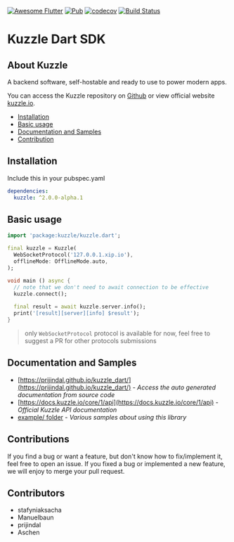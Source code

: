 [![Awesome Flutter](https://img.shields.io/badge/Awesome-Flutter-blue.svg?longCache=true&style=flat-square)](https://stackoverflow.com/questions/tagged/flutter?sort=votes)
[![Pub](https://img.shields.io/pub/v/kuzzle.svg?style=flat-square)](https://pub.dartlang.org/packages/kuzzle)
[![codecov](https://img.shields.io/codecov/c/github/prijindal/kuzzle_dart/master.svg?style=flat-square)](https://codecov.io/gh/prijindal/kuzzle_dart)
[![Build Status](https://img.shields.io/travis/prijindal/kuzzle_dart/master.svg?style=flat-square)](https://travis-ci.org/prijindal/kuzzle_dart)

# Kuzzle Dart SDK

## About Kuzzle

A backend software, self-hostable and ready to use to power modern apps.

You can access the Kuzzle repository on [Github](https://github.com/kuzzleio/kuzzle) or view official website [kuzzle.io](https://kuzzle.io).

* [Installation](#installation)
* [Basic usage](#basic-usage)
* [Documentation and Samples](#documentation-and-samples)
* [Contribution](#contribution)

## Installation

Include this in your pubspec.yaml

```yaml
dependencies:
  kuzzle: ^2.0.0-alpha.1

```

## Basic usage

```dart
import 'package:kuzzle/kuzzle.dart';

final kuzzle = Kuzzle(
  WebSocketProtocol('127.0.0.1.xip.io'),
  offlineMode: OfflineMode.auto,
);

void main () async {
  // note that we don't need to await connection to be effective
  kuzzle.connect(); 
  
  final result = await kuzzle.server.info();
  print('[result][server][info] $result');
}
```

> only `WebSocketProtocol` protocol is available for now, feel free to suggest a PR for other protocols submissions

## Documentation and Samples

* [https://prijindal.github.io/kuzzle_dart/](https://prijindal.github.io/kuzzle_dart/) - 
  _Access the auto generated documentation from source code_
* [https://docs.kuzzle.io/core/1/api](https://docs.kuzzle.io/core/1/api) - 
  _Official Kuzzle API documentation_
* [example/ folder](./example/) - 
  _Various samples about using this library_
  
## Contributions

If you find a bug or want a feature, but don't know how to fix/implement it, feel free to open an issue.
If you fixed a bug or implemented a new feature, we will enjoy to merge your pull request.

## Contributors
- stafyniaksacha
- Manuelbaun
- prijindal
- Aschen
